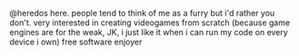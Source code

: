 @heredos here.
people tend to think of me as a furry but i'd rather you don't.
very interested in creating videogames from scratch (because game engines are for the weak, JK, i just like it when i can run my code on every device i own)
free software enjoyer

<!---
heredos/heredos is a ✨ special ✨ repository because its `README.md` (this file) appears on your GitHub profile.
You can click the Preview link to take a look at your changes.
--->
